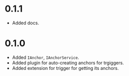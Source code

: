 # 0.1.1

- Added docs.

# 0.1.0

- Added `IAnchor`, `IAnchorService`.
- Added plugin for auto-creating anchors for trgiggers.
- Added extension for trigger for getting its anchors.